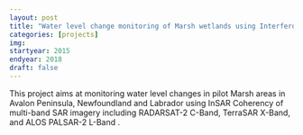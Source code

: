 ```yaml
---
layout: post
title: "Water level change monitoring of Marsh wetlands using Interferometric Synthetic Aperture Radar-InSAR"
categories: [projects]
img: 
startyear: 2015
endyear: 2018
draft: false
---
```


This project aims at monitoring water level changes in pilot Marsh areas in Avalon Peninsula, Newfoundland and Labrador using InSAR Coherency of multi-band SAR imagery including RADARSAT-2 C-Band, TerraSAR X-Band, and ALOS PALSAR-2 L-Band .
